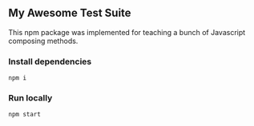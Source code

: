 ## My Awesome Test Suite
This npm package was implemented for teaching a bunch of Javascript composing methods.

### Install dependencies
```
npm i
```

### Run locally
```
npm start
```